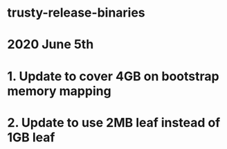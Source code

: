 # trusty-release-binaries

# 2020 June 5th
# 1. Update to cover 4GB on bootstrap memory mapping
# 2. Update to use 2MB leaf instead of 1GB leaf
